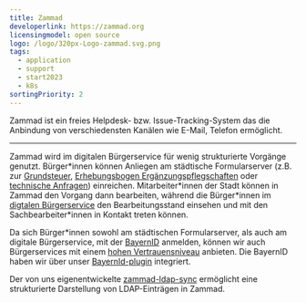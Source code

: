 ```yaml
---
title: Zammad
developerlink: https://zammad.org
licensingmodel: open source
logo: /logo/320px-Logo-zammad.svg.png
tags:
  - application
  - support
  - start2023
  - k8s
sortingPriority: 2
---
```


Zammad ist ein freies Helpdesk- bzw. Issue-Tracking-System das die Anbindung von verschiedensten Kanälen wie E-Mail, Telefon ermöglicht.

---

Zammad wird im digitalen Bürgerservice für wenig strukturierte Vorgänge genutzt.
Bürger\*innen können Anliegen am städtische Formularserver (z.B. zur [Grundsteuer](https://service.muenchen.de/intelliform/forms/01/10/10/kontaktformular_grundsteuer/index), [Erhebungsbogen Ergänzungspflegschaften](https://service.muenchen.de/intelliform/forms/01/03/03/erhebungsbogen_ergaenzungspflegschaften/index) oder [technische Anfragen](https://service.muenchen.de/intelliform/forms/01/01/01/supportformular/index)) einreichen.
Mitarbeiter\*innen der Stadt können in Zammad den Vorgang dann bearbeiten, während die Bürger\*innen im [digtalen Bürgerservice](https://stadt.muenchen.de/buergerservice/anliegen/detailAnliegen.html) den Bearbeitungsstand einsehen und mit den Sachbearbeiter\*innen in Kontakt treten können.

Da sich Bürger\*innen sowohl am städtischen Formularserver, als auch am digitale Bürgerservice, mit der [BayernID](https://id.bayernportal.de/de/) anmelden, können wir auch Bürgerservices mit einem [hohen Vertrauensniveau](https://www.bsi.bund.de/DE/Themen/Oeffentliche-Verwaltung/eIDAS-Verordnung/Elektronische-Identifizierung/elektronische-identifizierung_node.html) anbieten.
Die BayernID haben wir über unser [BayernId-plugin](./bayernid-plugin.html) integriert.

Der von uns eigenentwickelte [zammad-ldap-sync](https://github.com/it-at-m/zammad-ldap-sync) ermöglicht eine strukturierte Darstellung von LDAP-Einträgen in Zammad.
